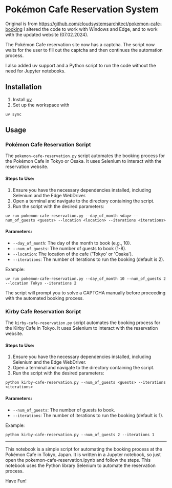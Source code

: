 # Pokémon Cafe Reservation System

Original is from https://github.com/cloudsystemsarchitect/pokemon-cafe-booking
I altered the code to work with Windows and Edge, and to work with the updated website (07.02.2024).

The Pokémon Cafe reservation site now has a captcha. The script now waits for the user to fill out the captcha and then continues the automation process.

I also added uv support and a Python script to run the code without the need for Jupyter notebooks.

## Installation

1. Install [uv](https://docs.astral.sh/uv/getting-started/)
2. Set up the workspace with

```shell
uv sync
```

## Usage

### Pokémon Cafe Reservation Script

The `pokemon-cafe-reservation.py` script automates the booking process for the Pokémon Cafe in Tokyo or Osaka. It uses Selenium to interact with the reservation website.

#### Steps to Use:

1. Ensure you have the necessary dependencies installed, including Selenium and the Edge WebDriver.
2. Open a terminal and navigate to the directory containing the script.
3. Run the script with the desired parameters:

```shell
uv run pokemon-cafe-reservation.py --day_of_month <day> --num_of_guests <guests> --location <location> --iterations <iterations>
```

#### Parameters:

- `--day_of_month`: The day of the month to book (e.g., 10).
- `--num_of_guests`: The number of guests to book (1-8).
- `--location`: The location of the cafe ('Tokyo' or 'Osaka').
- `--iterations`: The number of iterations to run the booking (default is 2).

Example:

```shell
uv run pokemon-cafe-reservation.py --day_of_month 10 --num_of_guests 2 --location Tokyo --iterations 2
```

The script will prompt you to solve a CAPTCHA manually before proceeding with the automated booking process.

### Kirby Cafe Reservation Script

The `kirby-cafe-reservation.py` script automates the booking process for the Kirby Cafe in Tokyo. It uses Selenium to interact with the reservation website.

#### Steps to Use:

1. Ensure you have the necessary dependencies installed, including Selenium and the Edge WebDriver.
2. Open a terminal and navigate to the directory containing the script.
3. Run the script with the desired parameters:

```shell
python kirby-cafe-reservation.py --num_of_guests <guests> --iterations <iterations>
```

#### Parameters:

- `--num_of_guests`: The number of guests to book.
- `--iterations`: The number of iterations to run the booking (default is 1).

Example:

```shell
python kirby-cafe-reservation.py --num_of_guests 2 --iterations 1
```

---
This notebook is a simple script for automating the booking process at the Pokémon Cafe in Tokyo, Japan. It is written in a Jupyter notebook, so just open the pokemon-cafe-reservation.ipynb and follow the steps. This notebook uses the Python library Selenium to automate the reservation process.

Have Fun!
